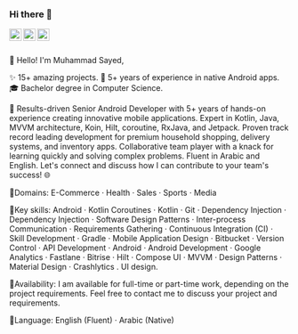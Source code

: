 ### Hi there 👋

   <a href="https://twitter.com/abualgaittwitt">
  <img align="left" alt="Muhammad Sayed | Twitter" width="22px" src="https://cdn.jsdelivr.net/npm/simple-icons@v3/icons/twitter.svg" />
</a>
<a href="https://www.linkedin.com/in/abualgait">
  <img align="left" alt="Muhammad Sayed's LinkdeIN" width="22px" src="https://cdn.jsdelivr.net/npm/simple-icons@v3/icons/linkedin.svg" />
</a>
<a href="https://stackoverflow.com/users/9793695/mohammad-sayed">
  <img align="left" alt="Muhammad Sayed's StackOverflow" width="22px" src="https://cdn.jsdelivr.net/npm/simple-icons@v3/icons/stackoverflow.svg" />
</a>
<br />
<br />
 
👋 Hello! I'm Muhammad Sayed,

✨ 15+ amazing projects.
📱 5+ years of experience in native Android apps.
🎓 Bachelor degree in Computer Science.

🚀 Results-driven Senior Android Developer with 5+ years of hands-on experience creating innovative mobile applications. Expert in Kotlin, Java, MVVM architecture, Koin, Hilt, coroutine, RxJava, and Jetpack. Proven track record leading development for premium household shopping, delivery systems, and inventory apps. Collaborative team player with a knack for learning quickly and solving complex problems. Fluent in Arabic and English. Let's connect and discuss how I can contribute to your team's success! 🌐

🌟Domains:
E-Commerce · Health · Sales · Sports · Media

🌟Key skills:
Android · Kotlin Coroutines · Kotlin · Git · Dependency Injection · Dependency Injection · Software Design Patterns · Inter-process Communication · Requirements Gathering · Continuous Integration (CI) · Skill Development · Gradle · Mobile Application Design · Bitbucket · Version Control · API Development · Android · Android Development · Google Analytics · Fastlane · Bitrise · Hilt · Compose UI · MVVM · Design Patterns · Material Design · Crashlytics . UI design.

🌟Availability:
I am available for full-time or part-time work, depending on the project requirements. Feel free to contact me to discuss your project and requirements.

🌟Language:
English (Fluent) · Arabic (Native)



